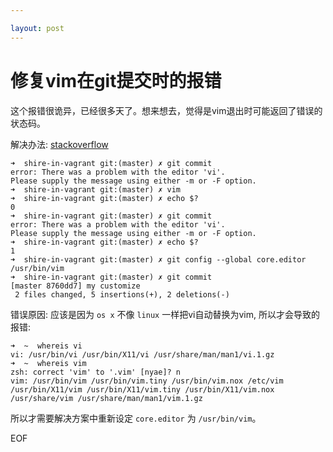 ```yaml
---

layout: post
---
```


修复vim在git提交时的报错
===

这个报错很诡异，已经很多天了。想来想去，觉得是vim退出时可能返回了错误的状态码。

解决办法: [stackoverflow](http://stackoverflow.com/questions/1799891/why-do-i-get-a-warning-after-i-say-git-commit)

    ➜  shire-in-vagrant git:(master) ✗ git commit
    error: There was a problem with the editor 'vi'.
    Please supply the message using either -m or -F option.
    ➜  shire-in-vagrant git:(master) ✗ vim
    ➜  shire-in-vagrant git:(master) ✗ echo $?
    0
    ➜  shire-in-vagrant git:(master) ✗ git commit
    error: There was a problem with the editor 'vi'.
    Please supply the message using either -m or -F option.
    ➜  shire-in-vagrant git:(master) ✗ echo $?   
    1
    ➜  shire-in-vagrant git:(master) ✗ git config --global core.editor /usr/bin/vim
    ➜  shire-in-vagrant git:(master) ✗ git commit
    [master 8760dd7] my customize
     2 files changed, 5 insertions(+), 2 deletions(-)

错误原因: 应该是因为 `os x` 不像 `linux` 一样把vi自动替换为vim, 所以才会导致的报错:

    ➜  ~  whereis vi
    vi: /usr/bin/vi /usr/bin/X11/vi /usr/share/man/man1/vi.1.gz
    ➜  ~  whereis vim
    zsh: correct 'vim' to '.vim' [nyae]? n
    vim: /usr/bin/vim /usr/bin/vim.tiny /usr/bin/vim.nox /etc/vim /usr/bin/X11/vim /usr/bin/X11/vim.tiny /usr/bin/X11/vim.nox /usr/share/vim /usr/share/man/man1/vim.1.gz

所以才需要解决方案中重新设定 `core.editor` 为 `/usr/bin/vim`。

EOF
